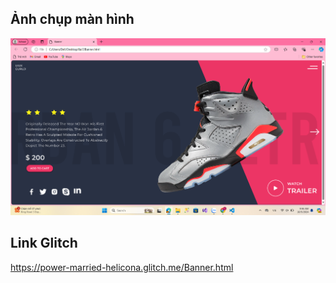 ## Ảnh chụp màn hình
![Ảnh thiết kế banner](banner.png)
## Link Glitch 
https://power-married-helicona.glitch.me/Banner.html